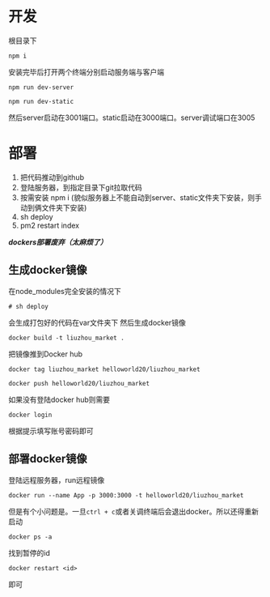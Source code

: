 # 开发

根目录下

    npm i

安装完毕后打开两个终端分别启动服务端与客户端

    npm run dev-server

    npm run dev-static

然后server启动在3001端口。static启动在3000端口。server调试端口在3005

# 部署

1. 把代码推动到github
2. 登陆服务器，到指定目录下git拉取代码
3. 按需安装 npm i (貌似服务器上不能自动到server、static文件夹下安装，则手动到俩文件夹下安装)
4. sh deploy
5. pm2 restart index

***dockers部署废弃（太麻烦了）***
## 生成docker镜像
在node_modules完全安装的情况下

    # sh deploy

会生成打包好的代码在var文件夹下
然后生成docker镜像

    docker build -t liuzhou_market .

把镜像推到Docker hub

    docker tag liuzhou_market helloworld20/liuzhou_market

    docker push helloworld20/liuzhou_market

如果没有登陆docker hub则需要

    docker login

根据提示填写账号密码即可

## 部署docker镜像

登陆远程服务器，run远程镜像

    docker run --name App -p 3000:3000 -t helloworld20/liuzhou_market

但是有个小问题是。一旦`ctrl + c`或者关调终端后会退出docker。所以还得重新启动

    docker ps -a

找到暂停的id

    docker restart <id>

即可


